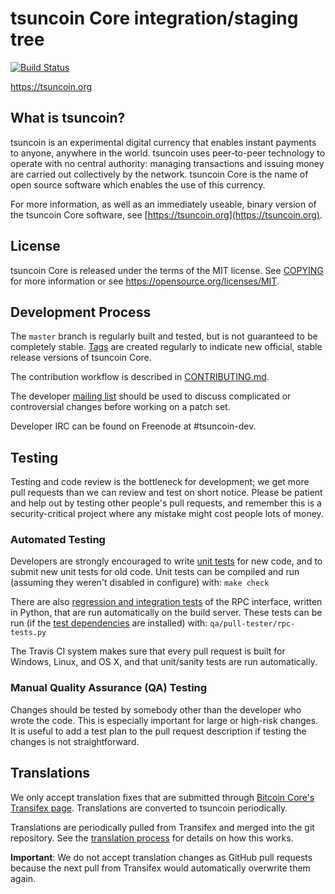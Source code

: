tsuncoin Core integration/staging tree
=====================================

[![Build Status](https://travis-ci.org/tsuncoin-project/tsuncoin.svg?branch=master)](https://travis-ci.org/tsuncoin-project/tsuncoin)

https://tsuncoin.org

What is tsuncoin?
----------------

tsuncoin is an experimental digital currency that enables instant payments to
anyone, anywhere in the world. tsuncoin uses peer-to-peer technology to operate
with no central authority: managing transactions and issuing money are carried
out collectively by the network. tsuncoin Core is the name of open source
software which enables the use of this currency.

For more information, as well as an immediately useable, binary version of
the tsuncoin Core software, see [https://tsuncoin.org](https://tsuncoin.org).

License
-------

tsuncoin Core is released under the terms of the MIT license. See [COPYING](COPYING) for more
information or see https://opensource.org/licenses/MIT.

Development Process
-------------------

The `master` branch is regularly built and tested, but is not guaranteed to be
completely stable. [Tags](https://github.com/tsuncoin-project/tsuncoin/tags) are created
regularly to indicate new official, stable release versions of tsuncoin Core.

The contribution workflow is described in [CONTRIBUTING.md](CONTRIBUTING.md).

The developer [mailing list](https://groups.google.com/forum/#!forum/tsuncoin-dev)
should be used to discuss complicated or controversial changes before working
on a patch set.

Developer IRC can be found on Freenode at #tsuncoin-dev.

Testing
-------

Testing and code review is the bottleneck for development; we get more pull
requests than we can review and test on short notice. Please be patient and help out by testing
other people's pull requests, and remember this is a security-critical project where any mistake might cost people
lots of money.

### Automated Testing

Developers are strongly encouraged to write [unit tests](/doc/unit-tests.md) for new code, and to
submit new unit tests for old code. Unit tests can be compiled and run
(assuming they weren't disabled in configure) with: `make check`

There are also [regression and integration tests](/qa) of the RPC interface, written
in Python, that are run automatically on the build server.
These tests can be run (if the [test dependencies](/qa) are installed) with: `qa/pull-tester/rpc-tests.py`

The Travis CI system makes sure that every pull request is built for Windows, Linux, and OS X, and that unit/sanity tests are run automatically.

### Manual Quality Assurance (QA) Testing

Changes should be tested by somebody other than the developer who wrote the
code. This is especially important for large or high-risk changes. It is useful
to add a test plan to the pull request description if testing the changes is
not straightforward.

Translations
------------

We only accept translation fixes that are submitted through [Bitcoin Core's Transifex page](https://www.transifex.com/projects/p/bitcoin/).
Translations are converted to tsuncoin periodically.

Translations are periodically pulled from Transifex and merged into the git repository. See the
[translation process](doc/translation_process.md) for details on how this works.

**Important**: We do not accept translation changes as GitHub pull requests because the next
pull from Transifex would automatically overwrite them again.
